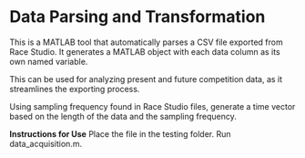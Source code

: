 # Data Parsing and Transformation 
This is a MATLAB tool that automatically parses a CSV file exported from Race Studio. 
It generates a MATLAB object with each data column as its own named variable. 

This can be used for analyzing present and future competition data, as it streamlines the exporting process. 

Using sampling frequency found in Race Studio files, generate a time vector based on the length of the data 
and the sampling frequency. 

**Instructions for Use**
Place the file in the testing folder.
Run data_acquisition.m.